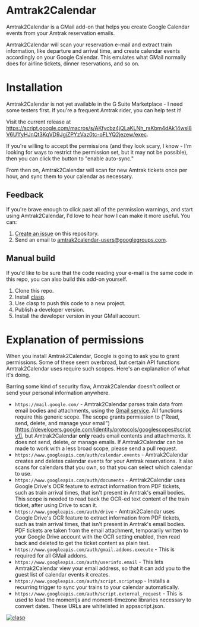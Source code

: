 Amtrak2Calendar
===============

Amtrak2Calendar is a GMail add-on that helps you create Google Calendar
events from your Amtrak reservation emails.

Amtrak2Calendar will scan your reservation e-mail and extract train
information, like departure and arrival time, and create calendar events
accordingly on your Google Calendar. This emulates what GMail normally does
for airline tickets, dinner reservations, and so on.

Installation
============

Amtrak2Calendar is not yet available in the G Suite Marketplace - I need some
testers first. If you're a frequent Amtrak rider, you can help test it!

Visit the current release at
https://script.google.com/macros/s/AKfycbz4jQLaKLNh_rsKbm4dAk14wsl8V6U1fyHJnQt3KqVD9JgjZPYzVaz0tc-oFLYQ2jezew/exec.

If you're willing to accept the permissions (and they look scary, I know - I'm
looking for ways to restrict the permission set, but it may not be possible),
then you can click the button to "enable auto-sync."

From then on, Amtrak2Calendar will scan for new Amtrak tickets once per hour,
and sync them to your calendar as necessary.

Feedback
--------

If you're brave enough to click past all of the permission warnings, and start
using Amtrak2Calendar, I'd love to hear how I can make it more useful. You can:

1. [Create an issue](https://github.com/jrunningen/amtrak2calendar/issues/new)
   on this repository.
2. Send an email to amtrak2calendar-users@googlegroups.com.

Manual build
------------

If you'd like to be sure that the code reading your e-mail is the same code in
this repo, you can also build this add-on yourself.

1. Clone this repo.
2. Install [clasp](https://github.com/google/clasp).
3. Use clasp to push this code to a new project.
4. Publish a developer version.
5. Install the developer version in your GMail account.

Explanation of permissions
==========================

When you install Amtrak2Calendar, Google is going to ask you to grant
permissions. Some of these seem overbroad, but certain API functions
Amtrak2Calendar uses require such scopes. Here's an explanation of what it's
doing.

Barring some kind of security flaw, Amtrak2Calendar doesn't collect or send
your personal information anywhere.

* `https://mail.google.com/` - Amtrak2Calendar parses train data from email bodies and attachments, using the [Gmail service](https://developers.google.com/apps-script/reference/gmail/gmail-app). All functions require this generic scope. The scope grants permission to ("Read, send, delete, and manage your email")[https://developers.google.com/identity/protocols/googlescopes#scriptv1], but Amtrak2Calendar **only** reads email contents and attachments. It does not send, delete, or manage emails. If Amtrak2Calendar can be made to work with a less broad scope, please send a pull request.
* `https://www.googleapis.com/auth/calendar.events` - Amtrak2Calendar creates and deletes calendar events for your Amtrak reservations. It also scans for calendars that you own, so that you can select which calendar to use.
* `https://www.googleapis.com/auth/documents` - Amtrak2Calendar uses Google Drive's OCR feature to extract information from PDF tickets, such as train arrival times, that isn't present in Amtrak's email bodies. This scope is needed to read back the OCR-ed text content of the train ticket, after using Drive to scan it.
* `https://www.googleapis.com/auth/drive` - Amtrak2Calendar uses Google Drive's OCR feature to extract information from PDF tickets, such as train arrival times, that isn't present in Amtrak's email bodies. PDF tickets are taken from the email attachment, temporarily written to your Google Drive account with the OCR setting enabled, then read back and deleted to get the ticket content as plain text.
* `https://www.googleapis.com/auth/gmail.addons.execute` - This is required for all GMail addons.
* `https://www.googleapis.com/auth/userinfo.email` - This lets Amtrak2Calendar view your email address, so that it can add you to the guest list of calendar events it creates.
* `https://www.googleapis.com/auth/script.scriptapp` - Installs a recurring trigger to sync your trains to your calendar automatically.
* `https://www.googleapis.com/auth/script.external_request` - This is used to load the momentjs and moment-timezone libraries necessary to convert dates. These URLs are whitelisted in appsscript.json.

[![clasp](https://img.shields.io/badge/built%20with-clasp-4285f4.svg)](https://github.com/google/clasp)
